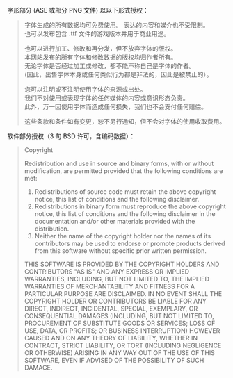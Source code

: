 字形部分 (ASE 或部分 PNG 文件) 以以下形式授权：
> 字体生成的所有数据均可免费使用。 表达的内容和媒介也不受限制。  
也可以发布包含 .ttf 文件的游戏版本并用于商业用途。
>
> 也可以进行加工、修改和再分发，但不放弃字体的版权。  
本网站发布的所有字体和修改数据的版权均归作者所有。  
无论字体是否经过加工或修改，都不能声称自己是字体的作者。  
(因此，出售字体本身或任何类似行为都是非法的，因此是被禁止的）。
>
> 您可以注明或不注明使用字体的来源或出处。  
我们不对使用或表现字体的任何媒体的内容或意识形态负责。  
此外，万一因使用字体而造成任何损失，我们也不会支付任何赔偿。
>
> 这些条款和条件如有变更，恕不另行通知，但不会对字体的使用收取费用。

软件部分授权（3 句 BSD 许可，含编码数据）：
> Copyright <year> <copyright holder>
>
> Redistribution and use in source and binary forms, with or without modification, are permitted provided that the following conditions are met:
> 1. Redistributions of source code must retain the above copyright notice, this list of conditions and the following disclaimer.
> 2. Redistributions in binary form must reproduce the above copyright notice, this list of conditions and the following disclaimer in the documentation and/or other materials provided with the distribution.
> 3. Neither the name of the copyright holder nor the names of its contributors may be used to endorse or promote products derived from this software without specific prior written permission.
>
> THIS SOFTWARE IS PROVIDED BY THE COPYRIGHT HOLDERS AND CONTRIBUTORS "AS IS" AND ANY EXPRESS OR IMPLIED WARRANTIES, INCLUDING, BUT NOT LIMITED TO, THE IMPLIED WARRANTIES OF MERCHANTABILITY AND FITNESS FOR A PARTICULAR PURPOSE ARE DISCLAIMED. IN NO EVENT SHALL THE COPYRIGHT HOLDER OR CONTRIBUTORS BE LIABLE FOR ANY DIRECT, INDIRECT, INCIDENTAL, SPECIAL, EXEMPLARY, OR CONSEQUENTIAL DAMAGES (INCLUDING, BUT NOT LIMITED TO, PROCUREMENT OF SUBSTITUTE GOODS OR SERVICES; LOSS OF USE, DATA, OR PROFITS; OR BUSINESS INTERRUPTION) HOWEVER CAUSED AND ON ANY THEORY OF LIABILITY, WHETHER IN CONTRACT, STRICT LIABILITY, OR TORT (INCLUDING NEGLIGENCE OR OTHERWISE) ARISING IN ANY WAY OUT OF THE USE OF THIS SOFTWARE, EVEN IF ADVISED OF THE POSSIBILITY OF SUCH DAMAGE.
